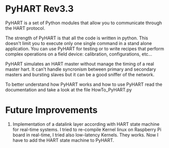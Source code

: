 # PyHART Rev3.3
PyHART is a set of Python modules that allow you to communicate through the HART protocol.

The strength of PyHART is that all the code is written in python.
This doesn't limit you to execute only one single command in a stand alone application.
You can use PyHART for testing or to write recipes that perform 
complex operations on a field device: calibration, configurations, etc...

PyHART simulates an HART master without manage the timing of a real master hart. 
It can't handle syncronism between primary and secondary masters and bursting slaves but it can be
a good sniffer of the network.

To better understand how PyHART works and how to use PyHART read the documentation
and take a look at the file HowTo_PyHART.py


# Future Improvements
1) Implementation of a datalink layer according with HART state machine for real-time systems.
   I tried to re-compile Kernel linux on Raspberry Pi board in real-time, I tried also low-latency Kernels.
   They works. Now I have to add the HART state machine to PyHART.
